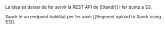 La idea és deixar de fer servir la REST API de [[Xandr]] i fer dump a S3.

Xandr té un endpoint habilitat per fer això: [[Segment upload to Xandr using S3]].